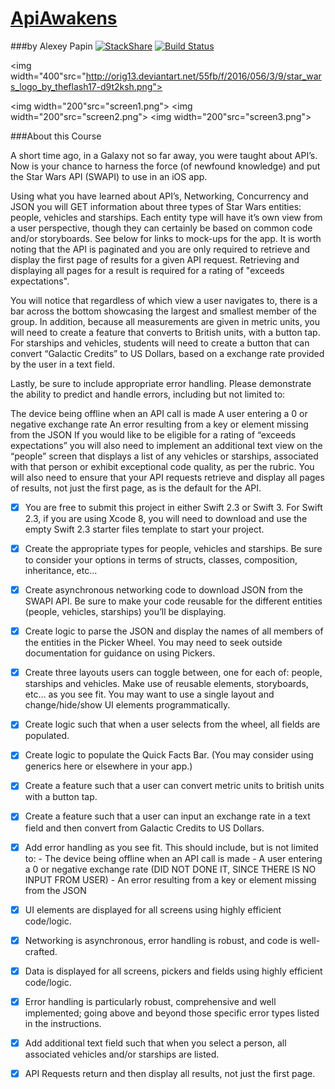 # [ApiAwakens](https://teamtreehouse.com/projects/the-api-awakens)
###by Alexey Papin  [![StackShare](https://img.shields.io/badge/tech-stack-0690fa.svg?style=flat)](https://stackshare.io/zzheads/zzheads-at-gmail-com) [![Build Status](https://travis-ci.org/Jintin/Swimat.svg?branch=master)](https://travis-ci.org/Jintin/Swimat)


<img width="400"src="http://orig13.deviantart.net/55fb/f/2016/056/3/9/star_wars_logo_by_theflash17-d9t2ksh.png">


<img width="200"src="screen1.png">
<img width="200"src="screen2.png">
<img width="200"src="screen3.png">

###About this Course

A short time ago, in a Galaxy not so far away, you were taught about API’s. Now is your chance to harness the force (of newfound knowledge) and put the Star Wars API (SWAPI) to use in an iOS app.

Using what you have learned about API’s, Networking, Concurrency and JSON you will GET information about three types of Star Wars entities: people, vehicles and starships. Each entity type will have it’s own view from a user perspective, though they can certainly be based on common code and/or storyboards. See below for links to mock-ups for the app. It is worth noting that the API is paginated and you are only required to retrieve and display the first page of results for a given API request. Retrieving and displaying all pages for a result is required for a rating of "exceeds expectations".

You will notice that regardless of which view a user navigates to, there is a bar across the bottom showcasing the largest and smallest member of the group. In addition, because all measurements are given in metric units, you will need to create a feature that converts to British units, with a button tap. For starships and vehicles, students will need to create a button that can convert “Galactic Credits” to US Dollars, based on a exchange rate provided by the user in a text field.

Lastly, be sure to include appropriate error handling. Please demonstrate the ability to predict and handle errors, including but not limited to:

The device being offline when an API call is made
A user entering a 0 or negative exchange rate
An error resulting from a key or element missing from the JSON
If you would like to be eligible for a rating of “exceeds expectations” you will also need to implement an additional text view on the “people” screen that displays a list of any vehicles or starships, associated with that person or exhibit exceptional code quality, as per the rubric. You will also need to ensure that your API requests retrieve and display all pages of results, not just the first page, as is the default for the API.

- [x] You are free to submit this project in either Swift 2.3 or Swift 3. For Swift 2.3, if you are using Xcode 8, you will need to download and use the empty Swift 2.3 starter files template to start your project.
- [x] Create the appropriate types for people, vehicles and starships. Be sure to consider your options in terms of structs, classes, composition, inheritance, etc...
- [x] Create asynchronous networking code to download JSON from the SWAPI API. Be sure to make your code reusable for the different entities (people, vehicles, starships) you’ll be displaying.
- [x] Create logic to parse the JSON and display the names of all members of the entities in the Picker Wheel. You may need to seek outside documentation for guidance on using Pickers.
- [x] Create three layouts users can toggle between, one for each of: people, starships and vehicles. Make use of reusable elements, storyboards, etc… as you see fit. You may want to use a single layout and change/hide/show UI elements programmatically.
- [x] Create logic such that when a user selects from the wheel, all fields are populated.
- [x] Create logic to populate the Quick Facts Bar. (You may consider using generics here or elsewhere in your app.)
- [x] Create a feature such that a user can convert metric units to british units with a button tap.
- [x] Create a feature such that a user can input an exchange rate in a text field and then convert from Galactic Credits to US Dollars.
- [x] Add error handling as you see fit. This should include, but is not limited to:
      - The device being offline when an API call is made
      - A user entering a 0 or negative exchange rate (DID NOT DONE IT, SINCE THERE IS NO INPUT FROM USER)
      - An error resulting from a key or element missing from the JSON
 
- [x] UI elements are displayed for all screens using highly efficient code/logic.
- [x] Networking is asynchronous, error handling is robust, and code is well-crafted.
- [x] Data is displayed for all screens, pickers and fields using highly efficient code/logic.
- [x] Error handling is particularly robust, comprehensive and well implemented; going above and beyond those specific error types listed in the instructions.
- [x] Add additional text field such that when you select a person, all associated vehicles and/or starships are listed.
- [x] API Requests return and then display all results, not just the first page.
 
>
